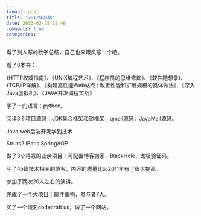 ```yaml
---
layout: post
title: "2012年总结"
date: 2013-02-25 22:40
comments: true
categories: 
---
```

看了别人写的数字总结，自己也来跟风写一个吧。

看了8本书：

《HTTP权威指南》、《UNIX编程艺术》、《程序员的思维修炼》、《软件随想录》、《TCP/IP详解》、《构建高性能Web站点 : 改善性能和扩展规模的具体做法》、《深入Java虚拟机》、《JAVA并发编程实战》

<!-- more -->

学了一门语言：python。

阅读3个项目源码：JDK集合框架和锁框架，qmail源码，JavaMail源码。

Java web后端开发学到技术：

Struts2 iBatis SpringAOP

做了3个得意的业余项目：可配置博客搬家、BlackHole、太极验证码。

写了45篇技术相关的博客，内容的质量比起2011年有了很大提高。

参加了两次20人左右的演讲。

完成了一个大项目：邮件重构，参与者7人。

买了一个域名codecraft.us，做了一个网站。